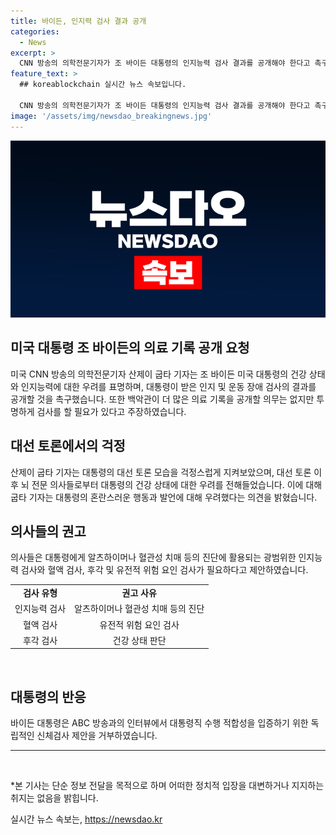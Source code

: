 ```yaml
---
title: 바이든, 인지력 검사 결과 공개
categories:
  - News
excerpt: >
  CNN 방송의 의학전문기자가 조 바이든 대통령의 인지능력 검사 결과를 공개해야 한다고 촉구하며, 대선 TV 토론에서의 걱정스러운 모습을 언급했다. 뇌 전문 의사들의 의견을 인용하여 대통령에게 인지능력 및 운동 장애 검사를 받고 결과를 공개해야 한다고 강조했으며, 대통령의 고령으로 인한 뇌 기능에 대한 우려를 제기했다. 또한, 바이든 대통령이 거부한 추가적인 신체검사 요청과 의료 기록 공개를 주장했다. (사진=)
feature_text: >
  ## koreablockchain 실시간 뉴스 속보입니다.

  CNN 방송의 의학전문기자가 조 바이든 대통령의 인지능력 검사 결과를 공개해야 한다고 촉구하며, 대선 TV 토론에서의 걱정스러운 모습을 언급했다. 뇌 전문 의사들의 의견을 인용하여 대통령에게 인지능력 및 운동 장애 검사를 받고 결과를 공개해야 한다고 강조했으며, 대통령의 고령으로 인한 뇌 기능에 대한 우려를 제기했다. 또한, 바이든 대통령이 거부한 추가적인 신체검사 요청과 의료 기록 공개를 주장했다. (사진=)
image: '/assets/img/newsdao_breakingnews.jpg'
---
```


<p><img src="/assets/img/newsdao_breakingnews.jpg" alt="koreablockchain 속보" /></p>

<h2 data-ke-size="size26">미국 대통령 조 바이든의 의료 기록 공개 요청</h2>

<p data-ke-size="size16">미국 CNN 방송의 의학전문기자 산제이 굽타 기자는 조 바이든 미국 대통령의 건강 상태와 인지능력에 대한 우려를 표명하며, 대통령이 받은 인지 및 운동 장애 검사의 결과를 공개할 것을 촉구했습니다. 또한 백악관이 더 많은 의료 기록을 공개할 의무는 없지만 투명하게 검사를 할 필요가 있다고 주장하였습니다.</p>

<h2 data-ke-size="size26">대선 토론에서의 걱정</h2>

<p data-ke-size="size16">산제이 굽타 기자는 대통령의 대선 토론 모습을 걱정스럽게 지켜보았으며, 대선 토론 이후 뇌 전문 의사들로부터 대통령의 건강 상태에 대한 우려를 전해들었습니다. 이에 대해 굽타 기자는 대통령의 혼란스러운 행동과 발언에 대해 우려했다는 의견을 밝혔습니다.</p>

<h2 data-ke-size="size26">의사들의 권고</h2>

<p data-ke-size="size16">의사들은 대통령에게 알츠하이머나 혈관성 치매 등의 진단에 활용되는 광범위한 인지능력 검사와 혈액 검사, 후각 및 유전적 위험 요인 검사가 필요하다고 제안하였습니다.</p>

<table>
<tbody>
<tr>
<td style="text-align: center; height: 17px;"><b>검사 유형</b></td>
<td style="text-align: center; height: 17px;"><b>권고 사유</b></td>
</tr>
<tr>
<td style="text-align: center; height: 17px;">인지능력 검사</td>
<td style="text-align: center; height: 17px;">알츠하이머나 혈관성 치매 등의 진단</td>
</tr>
<tr>
<td style="text-align: center; height: 17px;">혈액 검사</td>
<td style="text-align: center; height: 17px;">유전적 위험 요인 검사</td>
</tr>
<tr>
<td style="text-align: center; height: 17px;">후각 검사</td>
<td style="text-align: center; height: 17px;">건강 상태 판단</td>
</tr>
</tbody>
</table>

<p data-ke-size="size16">&nbsp;</p>

<h2 data-ke-size="size26">대통령의 반응</h2>

<p data-ke-size="size16">바이든 대통령은 ABC 방송과의 인터뷰에서 대통령직 수행 적합성을 입증하기 위한 독립적인 신체검사 제안을 거부하였습니다.</p>

<hr>

<p data-ke-size="size16">&nbsp;</p>

<p>*본 기사는 단순 정보 전달을 목적으로 하며 어떠한 정치적 입장을 대변하거나 지지하는 취지는 없음을 밝힙니다.</p>
실시간 뉴스 속보는, <a href="https://newsdao.kr" rel="dofollow">https://newsdao.kr</a>



